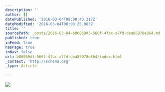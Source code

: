 ```yaml
---
description: ''
author: []
datePublished: '2016-03-04T08:08:43.317Z'
dateModified: '2016-03-04T08:08:25.083Z'
title: ''
sourcePath: _posts/2016-03-04-b86059d3-566f-4fbc-a7fd-dea85978e864.md
published: true
inFeed: true
hasPage: true
inNav: false
url: b86059d3-566f-4fbc-a7fd-dea85978e864/index.html
_context: 'http://schema.org'
_type: Article

---
```

![](https://the-grid-user-content.s3-us-west-2.amazonaws.com/031e41eb-603c-49bd-a567-9e26b48c03bb.png)